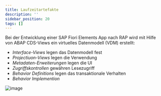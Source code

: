 ```yaml
---
title: Laufzeitartefakte
description: ''
sidebar_position: 20
tags: []
---
```


Bei der Entwicklung einer SAP Fiori Elements App nach RAP wird mit Hilfe von ABAP CDS-Views ein virtuelles Datenmodell (VDM) erstellt:

- _Interface-Views_ legen das Datenmodell fest
- _Projectiuon-Views_ legen die Verwendung
- _Metadaten-Erweiterungen_ legen die UI
- _Zugriffskontrollen_ gewähren Lesezugriff
- _Behavior Definitions_ legen das transaktionale Verhalten
- _Behavior Implemention_

![image](https://user-images.githubusercontent.com/47243617/210181757-fc0e9e4b-edce-45b4-a8c1-442c4548585d.png)
